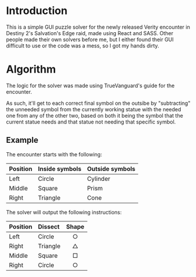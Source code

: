 # Introduction
This is a simple GUI puzzle solver for the newly released Verity encounter in Destiny 2's Salvation's Edge raid, made using React and SASS. Other people made their own solvers before me, but I either found their GUI difficult to use or the code was a mess, so I got my hands dirty. 

# Algorithm
The logic for the solver was made using TrueVanguard's guide for the encounter.

As such, it'll get to each correct final symbol on the outsibe by "subtracting" the unneeded symbol from the currently working statue with the needed one from any of the other two, based on both it being the symbol that the current statue needs and that statue not needing that specific symbol.

## Example
The encounter starts with the following:

| Position | Inside symbols | Outside symbols |
|:---------|:---------------|:----------------|
| Left     | Circle         |  Cylinder       |
| Middle   | Square         |  Prism          | 
| Right    | Triangle       |  Cone           | 

The solver will output the following  instructions:

| Position | Dissect  | Shape |
|:---------|:---------|:-----:|
| Left     | Circle   | ○     |
| Right    | Triangle | △     |
| Middle   | Square   | □     |
| Right    | Circle   | ○     |